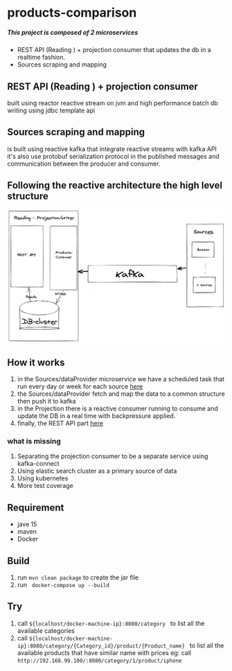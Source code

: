 # products-comparison

##### This project is composed of 2 microservices
   * REST API (Reading ) + projection consumer that updates the db in a realtime fashion.
   * Sources scraping and mapping 
   
## REST API (Reading ) + projection consumer ##
   built using reactor reactive stream on jvm  and high performance batch db writing using jdbc template api

## Sources scraping and mapping ##
 is built using reactive kafka that integrate reactive streams with kafka API 
 it's also use protobuf serialization protocol in the published messages
 and communication between the producer and consumer. 
   
   

## Following the reactive architecture the high level structure ##   
![Image of Yaktocat](digram.png)



## How it works ##
1. in the Sources/dataProvider microservice we have a scheduled task that run every day or week for each source [here](com.product.all/sources/src/main/java/com/task/sources/AppStartupRunner.java)
2. the Sources/dataProvider fetch and map the data to a common structure then push it to kafka
3. in the Projection there is a reactive consumer running to consume and update the DB in a real time with backpressure applied.
4. finally, the REST API part [here](#Try)





### what is missing ###
1. Separating the projection consumer to be a separate service using kafka-connect
2. Using elastic search cluster as a primary source of data
3. Using kubernetes  
4. More test coverage 
	   



## Requirement ##
* jave 15 
* maven 
* Docker
 
## Build ## 
 1. run `mvn clean package` to create the jar file
 2. run ` docker-compose up --build`

## Try 
 
 1. call  `${localhost/docker-machine-ip}:8080/category ` to list all the available categories
 2. call  `${localhost/docker-machine-ip}:8080/category/{Category_id}/product/{Product_name} ` to list all the available products that have similar name with prices
 eg: call  `http://192.168.99.100/:8080/category/1/product/iphone `
 
 
 
  
   
    
    
        
     
